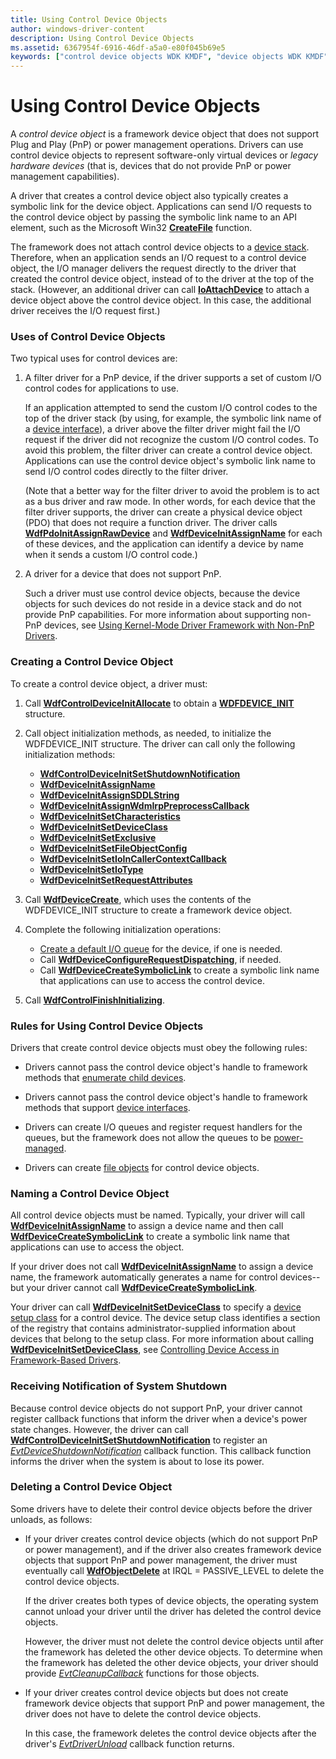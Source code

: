 ```yaml
---
title: Using Control Device Objects
author: windows-driver-content
description: Using Control Device Objects
ms.assetid: 6367954f-6916-46df-a5a0-e80f045b69e5
keywords: ["control device objects WDK KMDF", "device objects WDK KMDF", "framework objects WDK KMDF , control device objects", "legacy hardware devices WDK KMDF", "software-only virtual devices WDK KMDF", "system shutdown notifications WDK KMDF", "shutdown notifications WDK KMDF", "notifications WDK KMDF", "names WDK KMDF", "names WDK KMDF , device objects"]
---
```


# Using Control Device Objects


A *control device object* is a framework device object that does not support Plug and Play (PnP) or power management operations. Drivers can use control device objects to represent software-only virtual devices or *legacy hardware devices* (that is, devices that do not provide PnP or power management capabilities).

A driver that creates a control device object also typically creates a symbolic link for the device object. Applications can send I/O requests to the control device object by passing the symbolic link name to an API element, such as the Microsoft Win32 [**CreateFile**](https://msdn.microsoft.com/library/windows/desktop/aa363858) function.

The framework does not attach control device objects to a [device stack](wdm-concepts-for-kmdf-drivers.md#device-stacks). Therefore, when an application sends an I/O request to a control device object, the I/O manager delivers the request directly to the driver that created the control device object, instead of to the driver at the top of the stack. (However, an additional driver can call [**IoAttachDevice**](https://msdn.microsoft.com/library/windows/hardware/ff548294) to attach a device object above the control device object. In this case, the additional driver receives the I/O request first.)

### Uses of Control Device Objects

Two typical uses for control devices are:

1.  A filter driver for a PnP device, if the driver supports a set of custom I/O control codes for applications to use.

    If an application attempted to send the custom I/O control codes to the top of the driver stack (by using, for example, the symbolic link name of a [device interface](using-device-interfaces.md)), a driver above the filter driver might fail the I/O request if the driver did not recognize the custom I/O control codes. To avoid this problem, the filter driver can create a control device object. Applications can use the control device object's symbolic link name to send I/O control codes directly to the filter driver.

    (Note that a better way for the filter driver to avoid the problem is to act as a bus driver and raw mode. In other words, for each device that the filter driver supports, the driver can create a physical device object (PDO) that does not require a function driver. The driver calls [**WdfPdoInitAssignRawDevice**](https://msdn.microsoft.com/library/windows/hardware/ff548802) and [**WdfDeviceInitAssignName**](https://msdn.microsoft.com/library/windows/hardware/ff546029) for each of these devices, and the application can identify a device by name when it sends a custom I/O control code.)

2.  A driver for a device that does not support PnP.

    Such a driver must use control device objects, because the device objects for such devices do not reside in a device stack and do not provide PnP capabilities. For more information about supporting non-PnP devices, see [Using Kernel-Mode Driver Framework with Non-PnP Drivers](using-kernel-mode-driver-framework-with-non-pnp-drivers.md).

### Creating a Control Device Object

To create a control device object, a driver must:

1.  Call [**WdfControlDeviceInitAllocate**](https://msdn.microsoft.com/library/windows/hardware/ff545841) to obtain a [**WDFDEVICE\_INIT**](https://msdn.microsoft.com/library/windows/hardware/ff546951) structure.

2.  Call object initialization methods, as needed, to initialize the WDFDEVICE\_INIT structure. The driver can call only the following initialization methods:
    -   [**WdfControlDeviceInitSetShutdownNotification**](https://msdn.microsoft.com/library/windows/hardware/ff545847)
    -   [**WdfDeviceInitAssignName**](https://msdn.microsoft.com/library/windows/hardware/ff546029)
    -   [**WdfDeviceInitAssignSDDLString**](https://msdn.microsoft.com/library/windows/hardware/ff546035)
    -   [**WdfDeviceInitAssignWdmIrpPreprocessCallback**](https://msdn.microsoft.com/library/windows/hardware/ff546043)
    -   [**WdfDeviceInitSetCharacteristics**](https://msdn.microsoft.com/library/windows/hardware/ff546074)
    -   [**WdfDeviceInitSetDeviceClass**](https://msdn.microsoft.com/library/windows/hardware/ff546084)
    -   [**WdfDeviceInitSetExclusive**](https://msdn.microsoft.com/library/windows/hardware/ff546097)
    -   [**WdfDeviceInitSetFileObjectConfig**](https://msdn.microsoft.com/library/windows/hardware/ff546107)
    -   [**WdfDeviceInitSetIoInCallerContextCallback**](https://msdn.microsoft.com/library/windows/hardware/ff546119)
    -   [**WdfDeviceInitSetIoType**](https://msdn.microsoft.com/library/windows/hardware/ff546128)
    -   [**WdfDeviceInitSetRequestAttributes**](https://msdn.microsoft.com/library/windows/hardware/ff546786)

3.  Call [**WdfDeviceCreate**](https://msdn.microsoft.com/library/windows/hardware/ff545926), which uses the contents of the WDFDEVICE\_INIT structure to create a framework device object.

4.  Complete the following initialization operations:
    -   [Create a default I/O queue](creating-i-o-queues.md) for the device, if one is needed.
    -   Call [**WdfDeviceConfigureRequestDispatching**](https://msdn.microsoft.com/library/windows/hardware/ff545920), if needed.
    -   Call [**WdfDeviceCreateSymbolicLink**](https://msdn.microsoft.com/library/windows/hardware/ff545939) to create a symbolic link name that applications can use to access the control device.

5.  Call [**WdfControlFinishInitializing**](https://msdn.microsoft.com/library/windows/hardware/ff545854).

### Rules for Using Control Device Objects

Drivers that create control device objects must obey the following rules:

-   Drivers cannot pass the control device object's handle to framework methods that [enumerate child devices](enumerating-the-devices-on-a-bus.md).

-   Drivers cannot pass the control device object's handle to framework methods that support [device interfaces](using-device-interfaces.md).

-   Drivers can create I/O queues and register request handlers for the queues, but the framework does not allow the queues to be [power-managed](using-power-managed-i-o-queues.md).

-   Drivers can create [file objects](framework-file-objects.md) for control device objects.

### Naming a Control Device Object

All control device objects must be named. Typically, your driver will call [**WdfDeviceInitAssignName**](https://msdn.microsoft.com/library/windows/hardware/ff546029) to assign a device name and then call [**WdfDeviceCreateSymbolicLink**](https://msdn.microsoft.com/library/windows/hardware/ff545939) to create a symbolic link name that applications can use to access the object.

If your driver does not call [**WdfDeviceInitAssignName**](https://msdn.microsoft.com/library/windows/hardware/ff546029) to assign a device name, the framework automatically generates a name for control devices--but your driver cannot call [**WdfDeviceCreateSymbolicLink**](https://msdn.microsoft.com/library/windows/hardware/ff545939).

Your driver can call [**WdfDeviceInitSetDeviceClass**](https://msdn.microsoft.com/library/windows/hardware/ff546084) to specify a [device setup class](https://msdn.microsoft.com/library/windows/hardware/ff541509) for a control device. The device setup class identifies a section of the registry that contains administrator-supplied information about devices that belong to the setup class. For more information about calling [**WdfDeviceInitSetDeviceClass**](https://msdn.microsoft.com/library/windows/hardware/ff546084), see [Controlling Device Access in Framework-Based Drivers](controlling-device-access-in-kmdf-drivers.md).

### Receiving Notification of System Shutdown

Because control device objects do not support PnP, your driver cannot register callback functions that inform the driver when a device's power state changes. However, the driver can call [**WdfControlDeviceInitSetShutdownNotification**](https://msdn.microsoft.com/library/windows/hardware/ff545847) to register an [*EvtDeviceShutdownNotification*](https://msdn.microsoft.com/library/windows/hardware/ff540911) callback function. This callback function informs the driver when the system is about to lose its power.

### Deleting a Control Device Object

Some drivers have to delete their control device objects before the driver unloads, as follows:

-   If your driver creates control device objects (which do not support PnP or power management), and if the driver also creates framework device objects that support PnP and power management, the driver must eventually call [**WdfObjectDelete**](https://msdn.microsoft.com/library/windows/hardware/ff548734) at IRQL = PASSIVE\_LEVEL to delete the control device objects.

    If the driver creates both types of device objects, the operating system cannot unload your driver until the driver has deleted the control device objects.

    However, the driver must not delete the control device objects until after the framework has deleted the other device objects. To determine when the framework has deleted the other device objects, your driver should provide [*EvtCleanupCallback*](https://msdn.microsoft.com/library/windows/hardware/ff540840) functions for those objects.

-   If your driver creates control device objects but does not create framework device objects that support PnP and power management, the driver does not have to delete the control device objects.

    In this case, the framework deletes the control device objects after the driver's [*EvtDriverUnload*](https://msdn.microsoft.com/library/windows/hardware/ff541694) callback function returns.

 

 





